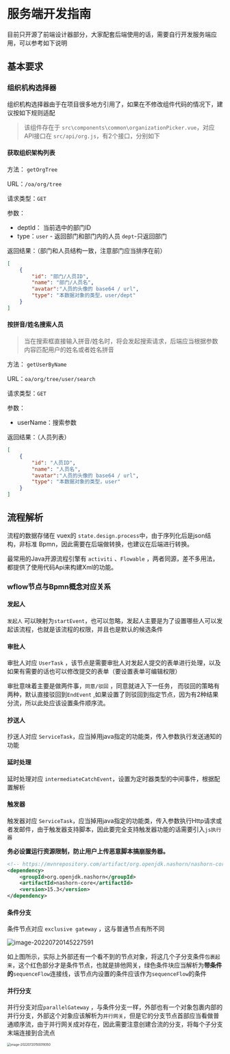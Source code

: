 # 服务端开发指南

目前只开源了前端设计器部分，大家配套后端使用的话，需要自行开发服务端应用，可以参考如下说明



## 基本要求

### 组织机构选择器

组织机构选择器由于在项目很多地方引用了，如果在不修改组件代码的情况下，建议按如下规则适配

> 该组件存在于 `src\components\common\organizationPicker.vue`，对应API接口在 `src/api/org.js`，有2个接口，分别如下

#### 获取组织架构列表

方法： `getOrgTree`

URL：`/oa/org/tree`

请求类型：`GET`

参数：

- deptId： 当前选中的部门ID
- type：`user` - 返回部门和部门内的人员   `dept`-只返回部门

返回结果：（部门和人员结构一致，注意部门应当排序在前）

```json
[
	{
		"id": "部门/人员ID",
		"name": "部门/人员名",
		"avatar":"人员的头像的 base64 / url",
        "type": "本数据对象的类型，user/dept"
	}
]
```



#### 按拼音/姓名搜索人员

>  当在搜索框直接输入拼音/姓名时，将会发起搜索请求，后端应当根据参数内容匹配用户的姓名或者姓名拼音

方法： `getUserByName`

URL：`oa/org/tree/user/search`

请求类型：`GET`

参数：

- userName：搜索参数

返回结果：（人员列表）

```json
[
	{
		"id": "人员ID",
		"name": "人员名",
		"avatar":"人员的头像的 base64 / url",
        "type": "本数据对象的类型，user"
	}
]
```



## 流程解析

流程的数据存储在 vuex的 `state.design.process`中，由于序列化后是json结构，非标准 Bpmn，因此需要在后端做转换，也建议在后端进行转换。

最常用的Java开源流程引擎有 `activiti` 、`Flowable` ，两者同源，差不多用法，都提供了使用代码Api来构建Xml的功能。



### wflow节点与Bpmn概念对应关系



#### 发起人

`发起人` 可以映射为`startEvent`，也可以忽略，发起人主要是为了设置哪些人可以发起该流程，也就是该流程的权限，并且也是默认的候选条件



#### 审批人

审批人对应 `UserTask` ，该节点是需要审批人对发起人提交的表单进行处理，以及如果有需要的话也可以修改提交的表单（要设置表单可编辑权限）

审批意味着主要是做两件事，`同意/驳回` ，同意就进入下一任务， 而驳回的策略有两种，默认直接驳回到`EndEvent` ,如果设置了则驳回到指定节点，因为有2种结果分流，所以此处应该设置条件顺序流。



#### 抄送人

抄送人对应 `ServiceTask`，应当掉用java指定的功能类，传入参数执行发送通知的功能



#### 延时处理

延时处理对应 `intermediateCatchEvent`，设置为定时器类型的中间事件，根据配置解析



#### 触发器

触发器对应 `ServiceTask`，应当掉用java指定的功能类，传入参数执行Http请求或者发邮件，由于触发器支持脚本，因此要完全支持触发器功能的话需要引入`js执行器` 

**务必设置运行资源限制，防止用户上传恶意脚本搞崩服务器。**

```xml
<!-- https://mvnrepository.com/artifact/org.openjdk.nashorn/nashorn-core -->
<dependency>
    <groupId>org.openjdk.nashorn</groupId>
    <artifactId>nashorn-core</artifactId>
    <version>15.3</version>
</dependency>

```



#### 条件分支

条件节点对应 `exclusive gateway` ，这与普通节点有所不同

![image-20220720145227591](https://pic.rmb.bdstatic.com/bjh/fec7f2894a598c5b50f930b3f64ac93c.png)

如上图所示，实际上外部还有一个看不到的节点对象，将这几个子分支条件`包裹起来`，这个红色部分才是条件节点，也就是排他网关，绿色条件块应当解析为**带条件的**`sequenceFlow`连接线，该节点内设置的条件应该作为`sequenceFlow`的条件



#### 并行分支

并行分支对应`parallelGateway` ，与条件分支一样，外部也有一个对象包裹内部的并行分支，外部这个对象应该解析为`并行网关`，但是它的分支节点首部应当看做普通顺序流，由于并行网关成对存在，因此需要注意创建合流的分支，将每个子分支末端连接到合流点

<img src="https://pic.rmb.bdstatic.com/bjh/4ea8259c04daa76b91f8b9863d46a66e.png" alt="image-20220720150019350" style="zoom:50%;" />






